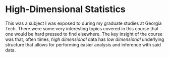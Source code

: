 # High-Dimensional Statistics  

This was a subject I was exposed to during my graduate studies at Georgia Tech. There were some very interesting topics covered in this course that one would be hard pressed to find elsewhere. The key insight of the course was that, often times, *high dimensional* data has *low dimensional* underlying structure that allows for performing easier analysis and inference with said data.  